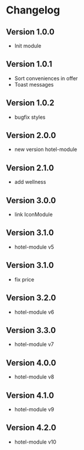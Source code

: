 # Changelog

## Version 1.0.0
- Init module

## Version 1.0.1
- Sort conveniences in offer
- Toast messages

## Version 1.0.2
- bugfix styles

## Version 2.0.0
- new version hotel-module

## Version 2.1.0
- add wellness

## Version 3.0.0
- link IconModule

## Version 3.1.0
- hotel-module v5

## Version 3.1.0
- fix price

## Version 3.2.0
- hotel-module v6

## Version 3.3.0
- hotel-module v7

## Version 4.0.0
- hotel-module v8

## Version 4.1.0
- hotel-module v9

## Version 4.2.0
- hotel-module v10